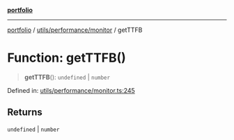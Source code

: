 [**portfolio**](../../../../README.md)

***

[portfolio](../../../../modules.md) / [utils/performance/monitor](../README.md) / getTTFB

# Function: getTTFB()

> **getTTFB**(): `undefined` \| `number`

Defined in: [utils/performance/monitor.ts:245](https://github.com/tnorlund/Portfolio/blob/66e0b749b6ce1eda08da76d279914f09333252c9/portfolio/utils/performance/monitor.ts#L245)

## Returns

`undefined` \| `number`
